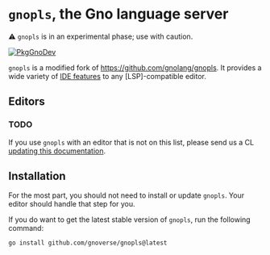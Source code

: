 # `gnopls`, the Gno language server

⚠️  `gnopls` is in an experimental phase; use with caution.

[![PkgGnoDev](https://pkg.gno.dev/badge/github.com/gnoverse/gnopls)](https://pkg.gno.dev/github.com/gnoverse/gnopls)

`gnopls` is a modified fork of https://github.com/gnolang/gnopls.
It provides a wide variety of [IDE features](doc/features/README.md) to any [LSP]-compatible editor.

## Editors

### TODO

If you use `gnopls` with an editor that is not on this list, please send us a CL [updating this documentation](doc/contributing.md).

## Installation

For the most part, you should not need to install or update `gnopls`. Your editor should handle that step for you.

If you do want to get the latest stable version of `gnopls`, run the following command:

```sh
go install github.com/gnoverse/gnopls@latest
```
